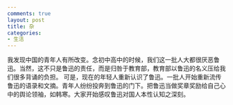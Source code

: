 ```yaml
---
comments: true
layout: post
title: 杂
categories:
- 生活
---
```


我发现中国的青年人有所改变。念初中高中的时候，我们这一批人大都很厌恶鲁迅。当然，这不只是鲁迅的责任，而是归咎于教育部，教育部以鲁迅的名义压给我们很多背诵的负担。
可是，现在的年轻人重新认识了鲁迅。一批人开始重新流传鲁迅的语录和文摘。青年人纷纷投奔到鲁迅的门下。把鲁迅当做奖章奖励给自己心中的舆论领袖，如韩寒。大家开始感叹鲁迅对国人本性认知之深刻。
